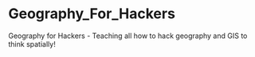 # Geography_For_Hackers
Geography for Hackers - Teaching all how to hack geography and GIS to think spatially!
